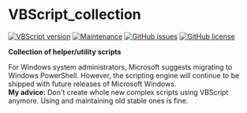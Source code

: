 # VBScript_collection
[![VBScript version](https://img.shields.io/badge/VBScript-5.8-blue.svg)](https://www.w3schools.com/asp/asp_ref_vbscript_functions.asp)
[![Maintenance](https://img.shields.io/badge/Maintained%3F-yes-green.svg)](https://github.com/marius-joe/VBScript_collection/graphs/commit-activity)
[![GitHub issues](https://img.shields.io/github/issues/marius-joe/VBScript_collection.svg)](https://github.com/marius-joe/VBScript_collection/issues/)
[![GitHub license](https://img.shields.io/github/license/marius-joe/VBScript_collection.svg)](https://github.com/marius-joe/VBScript_collection/blob/master/LICENSE)

**Collection of helper/utility scripts**

For Windows system administrators, Microsoft suggests migrating to Windows PowerShell. However, the scripting engine will continue to be shipped with future releases of Microsoft Windows.   
**My advice:** Don't create whole new complex scripts using VBScript anymore. Using and maintaining old stable ones is fine.



